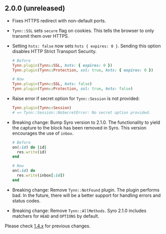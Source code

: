 2.0.0 (unreleased)
------------------

- Fixes HTTPS redirect with non-default ports.

- `Tynn::SSL` sets `secure` flag on cookies. This tells the browser to only
  transmit them over HTTPS.

- Setting `hsts: false` now sets `hsts { expires: 0 }`. Sending this option
  disables HTTP Strict Transport Security.

  ```ruby
  # Before
  Tynn.plugin(Tynn::SSL, hsts: { expires: 0 })
  Tynn.plugin(Tynn::Protection, ssl: true, hsts: { expires: 0 })

  # Now
  Tynn.plugin(Tynn::SSL, hsts: false)
  Tynn.plugin(Tynn::Protection, ssl: true, hsts: false)
  ```

- Raise error if secret option for `Tynn::Session` is not provided:

  ```ruby
  Tynn.plugin(Tynn::Session)
  # => Tynn::Session::NoSecretError: No secret option provided.
  ```

- Breaking change: Bump Syro version to 2.1.0. The functionality to yield the
  capture to the block has been removed in Syro. This version encourages the
  use of `inbox`.

  ```ruby
  # Before
  on(:id) do |id|
    res.write(id)
  end

  # Now
  on(:id) do
    res.write(inbox[:id])
  end
  ```

- Breaking change: Remove `Tynn::NotFound` plugin. The plugin performs bad. In
  the future, there will be a better support for handling errors and status
  codes.

- Breaking change: Remove `Tynn::AllMethods`. Syro 2.1.0 includes matchers for
  `HEAD` and `OPTIONS` by default.

Please check [1.4.x](https://github.com/frodsan/tynn/blob/1.4.0/CHANGELOG.md)
for previous changes.
